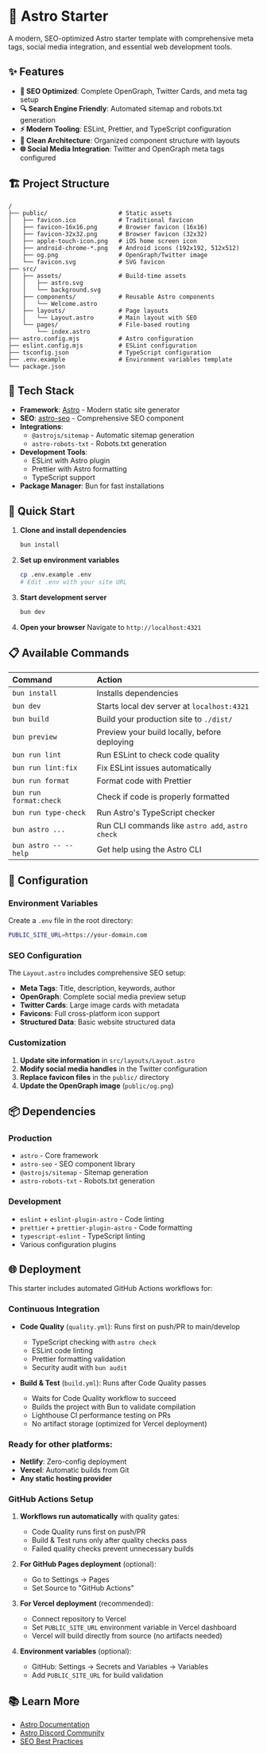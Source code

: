 # 🚀 Astro Starter

A modern, SEO-optimized Astro starter template with comprehensive meta tags, social media integration, and essential web development tools.

## ✨ Features

- **🎯 SEO Optimized**: Complete OpenGraph, Twitter Cards, and meta tag setup
- **🔍 Search Engine Friendly**: Automated sitemap and robots.txt generation
- **⚡ Modern Tooling**: ESLint, Prettier, and TypeScript configuration
- **🎨 Clean Architecture**: Organized component structure with layouts
- **🌐 Social Media Integration**: Twitter and OpenGraph meta tags configured

## 🏗️ Project Structure

```text
/
├── public/                    # Static assets
│   ├── favicon.ico            # Traditional favicon
│   ├── favicon-16x16.png      # Browser favicon (16x16)
│   ├── favicon-32x32.png      # Browser favicon (32x32)
│   ├── apple-touch-icon.png   # iOS home screen icon
│   ├── android-chrome-*.png   # Android icons (192x192, 512x512)
│   ├── og.png                 # OpenGraph/Twitter image
│   └── favicon.svg            # SVG favicon
├── src/
│   ├── assets/                # Build-time assets
│   │   ├── astro.svg
│   │   └── background.svg
│   ├── components/            # Reusable Astro components
│   │   └── Welcome.astro
│   ├── layouts/               # Page layouts
│   │   └── Layout.astro       # Main layout with SEO
│   └── pages/                 # File-based routing
│       └── index.astro
├── astro.config.mjs           # Astro configuration
├── eslint.config.mjs          # ESLint configuration
├── tsconfig.json              # TypeScript configuration
├── .env.example               # Environment variables template
└── package.json
```

## 🔧 Tech Stack

- **Framework**: [Astro](https://astro.build/) - Modern static site generator
- **SEO**: [astro-seo](https://github.com/jonasmerlin/astro-seo) - Comprehensive SEO component
- **Integrations**:
  - `@astrojs/sitemap` - Automatic sitemap generation
  - `astro-robots-txt` - Robots.txt generation
- **Development Tools**:
  - ESLint with Astro plugin
  - Prettier with Astro formatting
  - TypeScript support
- **Package Manager**: Bun for fast installations

## 🚀 Quick Start

1. **Clone and install dependencies**

   ```bash
   bun install
   ```

2. **Set up environment variables**

   ```bash
   cp .env.example .env
   # Edit .env with your site URL
   ```

3. **Start development server**

   ```bash
   bun dev
   ```

4. **Open your browser**
   Navigate to `http://localhost:4321`

## 📋 Available Commands

| Command                | Action                                           |
| :--------------------- | :----------------------------------------------- |
| `bun install`          | Installs dependencies                            |
| `bun dev`              | Starts local dev server at `localhost:4321`      |
| `bun build`            | Build your production site to `./dist/`          |
| `bun preview`          | Preview your build locally, before deploying     |
| `bun run lint`         | Run ESLint to check code quality                 |
| `bun run lint:fix`     | Fix ESLint issues automatically                  |
| `bun run format`       | Format code with Prettier                        |
| `bun run format:check` | Check if code is properly formatted              |
| `bun run type-check`   | Run Astro's TypeScript checker                   |
| `bun astro ...`        | Run CLI commands like `astro add`, `astro check` |
| `bun astro -- --help`  | Get help using the Astro CLI                     |

## 🔧 Configuration

### Environment Variables

Create a `.env` file in the root directory:

```bash
PUBLIC_SITE_URL=https://your-domain.com
```

### SEO Configuration

The `Layout.astro` includes comprehensive SEO setup:

- **Meta Tags**: Title, description, keywords, author
- **OpenGraph**: Complete social media preview setup
- **Twitter Cards**: Large image cards with metadata
- **Favicons**: Full cross-platform icon support
- **Structured Data**: Basic website structured data

### Customization

1. **Update site information** in `src/layouts/Layout.astro`
2. **Modify social media handles** in the Twitter configuration
3. **Replace favicon files** in the `public/` directory
4. **Update the OpenGraph image** (`public/og.png`)

## 📦 Dependencies

### Production

- `astro` - Core framework
- `astro-seo` - SEO component library
- `@astrojs/sitemap` - Sitemap generation
- `astro-robots-txt` - Robots.txt generation

### Development

- `eslint` + `eslint-plugin-astro` - Code linting
- `prettier` + `prettier-plugin-astro` - Code formatting
- `typescript-eslint` - TypeScript linting
- Various configuration plugins

## 🌐 Deployment

This starter includes automated GitHub Actions workflows for:

### **Continuous Integration**

- **Code Quality** (`quality.yml`): Runs first on push/PR to main/develop
  - TypeScript checking with `astro check`
  - ESLint code linting
  - Prettier formatting validation
  - Security audit with `bun audit`

- **Build & Test** (`build.yml`): Runs after Code Quality passes
  - Waits for Code Quality workflow to succeed
  - Builds the project with Bun to validate compilation
  - Lighthouse CI performance testing on PRs
  - No artifact storage (optimized for Vercel deployment)

### **Ready for other platforms:**

- **Netlify**: Zero-config deployment
- **Vercel**: Automatic builds from Git
- **Any static hosting provider**

### **GitHub Actions Setup**

1. **Workflows run automatically** with quality gates:
   - Code Quality runs first on push/PR
   - Build & Test runs only after quality checks pass
   - Failed quality checks prevent unnecessary builds

2. **For GitHub Pages deployment** (optional):
   - Go to Settings → Pages
   - Set Source to "GitHub Actions"

3. **For Vercel deployment** (recommended):
   - Connect repository to Vercel
   - Set `PUBLIC_SITE_URL` environment variable in Vercel dashboard
   - Vercel will build directly from source (no artifacts needed)

4. **Environment variables** (optional):
   - GitHub: Settings → Secrets and Variables → Variables
   - Add `PUBLIC_SITE_URL` for build validation

## 📚 Learn More

- [Astro Documentation](https://docs.astro.build)
- [Astro Discord Community](https://astro.build/chat)
- [SEO Best Practices](https://docs.astro.build/en/guides/content/#seo)

